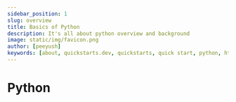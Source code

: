 ```yaml
---
sidebar_position: 1
slug: overview
title: Basics of Python
description: It's all about python overview and background
image: static/img/favicon.png
author: [peeyush]
keywords: [about, quickstarts.dev, quickstarts, quick start, python, html, css]
---
```


# Python
